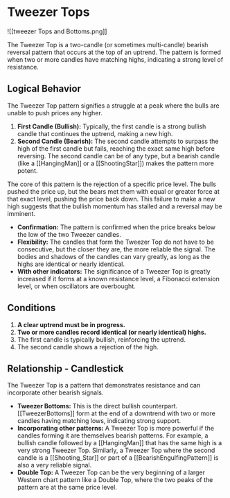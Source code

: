 # Tweezer Tops

![[tweezer Tops and Bottoms.png]]

The Tweezer Top is a two-candle (or sometimes multi-candle) bearish reversal pattern that occurs at the top of an uptrend. The pattern is formed when two or more candles have matching highs, indicating a strong level of resistance.

## Logical Behavior

The Tweezer Top pattern signifies a struggle at a peak where the bulls are unable to push prices any higher.

1.  **First Candle (Bullish):** Typically, the first candle is a strong bullish candle that continues the uptrend, making a new high.
2.  **Second Candle (Bearish):** The second candle attempts to surpass the high of the first candle but fails, reaching the exact same high before reversing. The second candle can be of any type, but a bearish candle (like a [[HangingMan]] or a [[ShootingStar]]) makes the pattern more potent.

The core of this pattern is the rejection of a specific price level. The bulls pushed the price up, but the bears met them with equal or greater force at that exact level, pushing the price back down. This failure to make a new high suggests that the bullish momentum has stalled and a reversal may be imminent.

- **Confirmation:** The pattern is confirmed when the price breaks below the low of the two Tweezer candles.
- **Flexibility:** The candles that form the Tweezer Top do not have to be consecutive, but the closer they are, the more reliable the signal. The bodies and shadows of the candles can vary greatly, as long as the highs are identical or nearly identical.
- **With other indicators:** The significance of a Tweezer Top is greatly increased if it forms at a known resistance level, a Fibonacci extension level, or when oscillators are overbought.

## Conditions

1.  **A clear uptrend must be in progress.**
2.  **Two or more candles record identical (or nearly identical) highs.**
3.  The first candle is typically bullish, reinforcing the uptrend.
4.  The second candle shows a rejection of the high.

## Relationship - Candlestick

The Tweezer Top is a pattern that demonstrates resistance and can incorporate other bearish signals.

- **Tweezer Bottoms:** This is the direct bullish counterpart. [[TweezerBottoms]] form at the end of a downtrend with two or more candles having matching lows, indicating strong support.
- **Incorporating other patterns:** A Tweezer Top is more powerful if the candles forming it are themselves bearish patterns. For example, a bullish candle followed by a [[HangingMan]] that has the same high is a very strong Tweezer Top. Similarly, a Tweezer Top where the second candle is a [[Shooting_Star]] or part of a [[BearishEngulfingPattern]] is also a very reliable signal.
- **Double Top:** A Tweezer Top can be the very beginning of a larger Western chart pattern like a Double Top, where the two peaks of the pattern are at the same price level.
